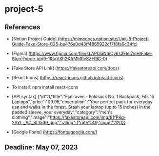 # project-5
 
## References
- [Notion Project Guide] (https://mimodocs.notion.site/Unit-5-Project-Guide-Fake-Store-C25-be476a0d43ff4865922cf7f8fa6c34fc)

- [Figma] (https://www.figma.com/file/sLAPDlaNqjOy6s3Elei7mH/Fake-Store?node-id=0-1&t=VXh2XAMMRvSZFRlG-0)

- [Fake Store API Link] (https://fakestoreapi.com/docs)

- [React Icons] (https://react-icons.github.io/react-icons)
- To install: npm install react-icons

- [API syntax]
    {"id":1,"title":"Fjallraven - Foldsack No. 1 Backpack, Fits 15 Laptops","price":109.95,"description":"Your perfect pack for everyday use and walks in the forest. Stash your laptop (up to 15 inches) in the padded sleeve, your everyday","category":"men's clothing","image":"https://fakestoreapi.com/img/81fPKd-2AYL._AC_SL1500_.jpg","rating":{"rate":3.9,"count":120}}

- [Google Fonts] (https://fonts.google.com/)

## Deadline: May 07, 2023